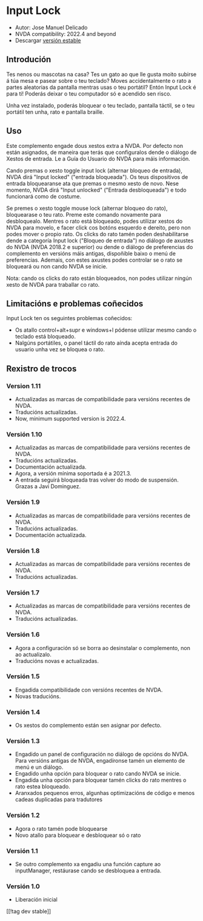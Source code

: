 # Input Lock #

* Autor: Jose Manuel Delicado
* NVDA compatibility: 2022.4 and beyond
* Descargar [versión estable][1]

## Introdución

Tes nenos ou mascotas na casa? Tes un gato ao que lle gusta moito subirse á
túa mesa e pasear sobre o teu teclado? Moves accidentalmente o rato a partes
aleatorias da pantalla mentras usas o teu portátil? Entón Input Lock é para
ti! Poderás deixar o teu computador só e acendido sen risco.

Unha vez instalado, poderás bloquear o teu teclado, pantalla táctil, se o
teu portátil ten unha, rato e pantalla braille.

## Uso

Este complemento engade dous xestos extra a NVDA. Por defecto non están
asignados, de maneira que terás que configuralos dende o diálogo de Xestos
de entrada. Le a Guía do Usuario do NVDA para máis información.

Cando premas o xesto toggle input lock (alternar bloqueo de entrada), NVDA
dirá "Input locked" ("entrada bloqueada"). Os teus dispositivos de entrada
bloquearanse ata que premas o mesmo xesto de novo. Nese momento, NVDA dirá
"Input unlocked" ("Entrada desbloqueada") e todo funcionará como de costume.

Se premes o xesto toggle mouse lock (alternar bloqueo do rato), bloquearase
o teu rato. Preme este comando novamente para desbloquealo. Mentres o rato
está bloqueado, podes utilizar xestos do NVDA para movelo, e facer click cos
botóns esquerdo e dereito, pero non podes mover o propio rato. Os clicks do
rato tamén poden deshabilitarse dende a categoría Input lock ("Bloqueo de
entrada") no diálogo de axustes do NVDA (NVDA 2018.2 e superior) ou dende o
diálogo de preferencias do complemento en versións máis antigas, dispoñible
baixo o menú de preferencias. Ademais, con estes axustes podes controlar se
o rato se bloqueará ou non cando NVDA se inicie.

Nota: cando os clicks do rato están bloqueados, non podes utilizar ningún
xesto de NVDA para traballar co rato.

## Limitacións e problemas coñecidos

Input Lock ten os seguintes problemas coñecidos:

* Os atallo control+alt+supr e windows+l pódense utilizar mesmo cando o
  teclado está bloqueado.
* Nalgúns portátiles, o panel táctil do rato aínda acepta entrada do usuario
  unha vez se bloquea o rato.

## Rexistro de trocos

### Version 1.11

* Actualizadas as marcas de compatibilidade para versións recentes de NVDA.
* Traducións actualizadas.
* Now, minimum supported version is 2022.4.

### Versión 1.10

* Actualizadas as marcas de compatibilidade para versións recentes de NVDA.
* Traducións actualizadas.
* Documentación actualizada.
* Agora, a versión mínima soportada é a 2021.3.
* A entrada seguirá bloqueada tras volver do modo de suspensión. Grazas a
  Javi Dominguez.

### Versión 1.9

* Actualizadas as marcas de compatibilidade para versións recentes de NVDA.
* Traducións actualizadas.
* Documentación actualizada.

### Versión 1.8

* Actualizadas as marcas de compatibilidade para versións recentes de NVDA.
* Traducións actualizadas.

### Versión 1.7

* Actualizadas as marcas de compatibilidade para versións recentes de NVDA.
* Traducións actualizadas.

### Versión 1.6

* Agora a configuración só se borra ao desinstalar o complemento, non ao
  actualizalo.
* Traducións novas e actualizadas.

### Versión 1.5

* Engadida compatibilidade con versións recentes de NVDA.
* Novas traducións.

### Versión 1.4

* Os xestos do complemento están sen asignar por defecto.

### Versión 1.3

* Engadido un panel de configuración no diálogo de opcións do NVDA. Para
  versións antigas de NVDA, engadíronse tamén un elemento de menú e un
  diálogo.
* Engadido unha opción para bloquear o rato cando NVDA se inicie.
* Engadida unha opción para bloquear tamén clicks do rato mentres o rato
  estea bloqueado.
* Aranxados pequenos erros, algunhas optimizacións de código e menos cadeas
  duplicadas para tradutores

### Versión 1.2

* Agora o rato tamén pode bloquearse
* Novo atallo para bloquear e desbloquear só o rato

### Versión 1.1

* Se outro complemento xa engadiu una función capture ao inputManager,
  restáurase cando se desbloquea a entrada.

### Versión 1.0

* Liberación inicial

[[!tag dev stable]]

[1]: https://addons.nvda-project.org/files/get.php?file=inputlock
